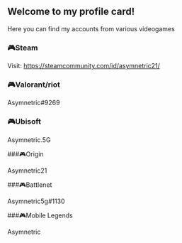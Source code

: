 ## Welcome to my profile card!

Here you can find my accounts from various videogames

### 🎮Steam

Visit: https://steamcommunity.com/id/asymnetric21/

### 🎮Valorant/riot

Asymnetric#9269

### 🎮Ubisoft

Asymnetric.5G

###🎮Origin

Asymnetric21

###🎮Battlenet

Asymnetric5g#1130

###🎮Mobile Legends

Asymnetric
